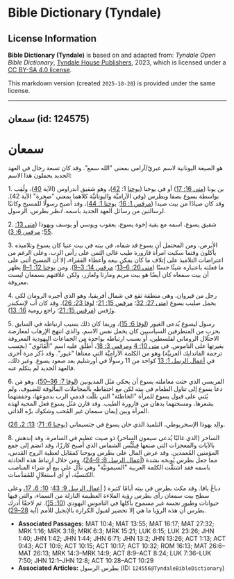 # Bible Dictionary (Tyndale)

## License Information

**Bible Dictionary (Tyndale)** is based on and adapted from: _Tyndale Open Bible Dictionary_, [Tyndale House Publishers](https://tyndaleopenresources.com/), 2023, which is licensed under a [CC BY-SA 4.0 license](https://creativecommons.org/licenses/by-sa/4.0/legalcode.en).

This markdown version (created `2025-10-20`) is provided under the same license.



--------------------------------

## سمعان (id: 124575)

سمعان
=====

هو الصيغة اليونانية لاسم عبريّ/آرامي بمعنى "الله سمع". وقد كان تسعة رجال في العهد الجديد يحملون هذا الاسم:

1\. بن يونا ([متى 16: 17](https://ref.ly/Matt16:17)) أو في يوحنا ([يوحنا](https://ref.ly/John1:42) 1: [42](https://ref.ly/John1:42))، وهو شقيق أندراوس (الآية [40](https://ref.ly/John1:40))، ولُقِب بواسطة يسوع بصفا وبطرس (وفي الآراميَّة واليونانيَّة كلاهما بمعني "صخرة" الآية 42\). وقد كان صيادًا من بيت صيدا ([مرقس 1: 16](https://ref.ly/Mark1:16)؛ [يوحنا 1: 44](https://ref.ly/John1:44))، وقد أصبح رسولًا للمسيح وكاتبًا لرسالتين من رسائل العهد الجديد باسمه. *انظر* بطرس، الرسول.

2\. شقيق يسوع، اسمه مع بقية إخوة يسوع، يعقوب ويوسي أو يوسف ويهوذا ([متى 13: 55](https://ref.ly/Matt13:55)؛ [مرقس 6: 3](https://ref.ly/Mark6:3)).

3\. الأبرص، ومن المحتمل أن يسوع قد شفاه، في بيته في بيت عنيا كان يسوع وتلاميذه يأكلون وقتما سكبت امرأة قارورة طيب غالي الثمن على رأس الرب. وعلى الرغم من اعتراضات التلاميذ على إتلاف ما كان يمكن بيعه وأعطاء الفقراء، إلا أن المسيح أثنى على ما فعلته باعتباره شيئًا حسنًا ([متى 26: 6–13](https://ref.ly/Matt26:6-Matt26:13)؛ [مرقس 14: 3–9](https://ref.ly/Mark14:3-Mark14:9)). ومن [يوحنا 12: 1–8](https://ref.ly/John12:1-John12:8) يظهر أن بيت سمعاه كان أيضًا هو بيت مريم ومارثا ولعازر، ولكن علاقتهم بسمعان ليست معروفة.

4\. رجل من قيروان، وهي منطقة تقع في شمال أفريقيا، وهو الذي أجبره الرومان لكي يحمل صليب يسوع ([متى 27: 32](https://ref.ly/Matt27:32)؛ [مرقس 15: 21](https://ref.ly/Mark15:21)؛ [لوقا 23: 26](https://ref.ly/Luke23:26)). وقد كان أب لإسكندر ورُفس ([مرقس 15: 21](https://ref.ly/Mark15:21)؛ راجع رومية [16: 13](https://ref.ly/Rom16:13)).

5\. رسول ليسوع يُدعى الغيور ([لوقا 6: 15](https://ref.ly/Luke6:15))، وربما كان ذلك بسبب ارتباطه في السابق بحزبٍ من المتطرفين السياسيين كان يحمل نفس الاسم، والذي انتهج الإرهاب لمعارضة الاحتلال الروماني لفلسطين، أو بسبب ارتباطه بواحدة من الجماعات اليهودية المعروفة بغيرتها على الناموس. في [متى 10: 4](https://ref.ly/Matt10:4) [ومرقس 3: 18](https://ref.ly/Mark3:18)، أُطلِّق عليه اسم "الْقَانَوِي" (بحسب ترجمة الفاندايك العربيَّة) وهو من الكلمة الآراميَّة التي معناها "غيور". وقد ذُكر مرة أخرى في [أعمال الرسل 1: 13](https://ref.ly/Acts1:13) كواحد من 11 رسولًا في أورشليم بعد صعود يسوع. وغير ذلك، فالعهد الجديد لم يتكلم عنه.

6\. الفريسي الذي حثت معاملته يسوع أن يحكي مَثَل المديونين ([لوقا 7: 36–50](https://ref.ly/Luke7:36-Luke7:50)). وهو مَن دعا يسوع إلى تناول الطعام في بيته لكن مع احتفاظه بالمجاملات المألوفة للضيوف، ولم يُثني على قبول يسوع للمرأة "الخاطئة" التي بللّت قدمي الرب بدموعها، وجففتهما بشعرها، ومسحتهما بدهان من قارورة الطيب. وقد قارن مَثَل يسوع فعل المحبة لهذه المرأة وبين إيمان سمعان غير المُحب وشكوك برِّه الذاتي.

والِد يهوذا الإسخريوطي، التلميذ الذي خان يسوع في جثسيماني ([يوحنا 6: 71](https://ref.ly/John6:71)؛ [13: 2، 26](https://ref.ly/John13:2)).

8\. الساحر (الذي غالبًا يُدعى سيمون الساحر) ذو صيت عظيم في السامرة. وقد إندهش بالآيات والمعجزات التي صنعها فِيلُبُّس الشماس الذي أصبح كارزًا، وقد انضم إلى جمع المؤمنين المُعمدين. وقد عرض المال على بطرس ويوحنا كمقابل لعطية الروح القدس، مما جعل بطرس يُوبخه بشدة ([أعمال الرسل 8: 9–24](https://ref.ly/Acts8:9-Acts8:24)). ومن خلال ارتباط هذه الحادثة باسمه فقد اشتقَّت الكلمة العربية "السيمونيَّة" وهي تدُّل على بيع أو شراء المناصب الكنسيَّة، أو أي استغلالٍ للمُقدَّسات.

دباغُ يافا. وقد مكث بطرس في بيته أيامًا كثيرة ( [أعمال الرسل 9: 43](https://ref.ly/Acts9:43)؛ [10: 6، 17،](https://ref.ly/Acts10:6) وعلى سطح بيت سمعان رأى بطرس رؤية الملاءة العظيمة النازلة من السماء، والتي فيها حيوانات وطيور نجسة غير مسموح بأكلها في الناموس اليهودي ([10: 15](https://ref.ly/Acts10:15)). ثم لاحقًا أدرك بطرس أن هذه الرؤيا ما هي إلا تحضير لقبول الكرازة بالإنجيل للأُمم (آية [28–29](https://ref.ly/Acts10:28-Acts10:29)).

* **Associated Passages:** MAT 10:4; MAT 13:55; MAT 16:17; MAT 27:32; MRK 1:16; MRK 3:18; MRK 6:3; MRK 15:21; LUK 6:15; LUK 23:26; JHN 1:40; JHN 1:42; JHN 1:44; JHN 6:71; JHN 13:2; JHN 13:26; ACT 1:13; ACT 9:43; ACT 10:6; ACT 10:15; ACT 10:17; ACT 10:32; ROM 16:13; MAT 26:6–MAT 26:13; MRK 14:3–MRK 14:9; ACT 8:9–ACT 8:24; LUK 7:36–LUK 7:50; JHN 12:1–JHN 12:8; ACT 10:28–ACT 10:29
* **Associated Articles:** بطرس الرسول (ID: `124556@TyndaleBibleDictionary`)

